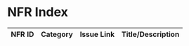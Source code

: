 # NFR Index

| NFR ID         | Category                | Issue Link             | Title/Description             |
|----------------|-------------------------|-------------------------|-------------------------------|
